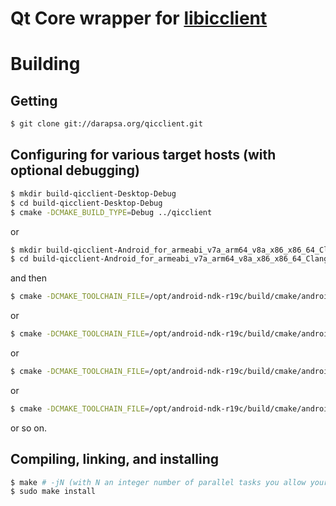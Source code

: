 # Qt Core wrapper for [libicclient](http://darapsa.org/libicclient)

# Building

## Getting

```sh
$ git clone git://darapsa.org/qicclient.git
```

## Configuring for various target hosts (with optional debugging)

```sh
$ mkdir build-qicclient-Desktop-Debug
$ cd build-qicclient-Desktop-Debug
$ cmake -DCMAKE_BUILD_TYPE=Debug ../qicclient
```

or

```sh
$ mkdir build-qicclient-Android_for_armeabi_v7a_arm64_v8a_x86_x86_64_Clang_Qt_5_14_2_for_Android-Debug
$ cd build-qicclient-Android_for_armeabi_v7a_arm64_v8a_x86_x86_64_Clang_Qt_5_14_2_for_Android-Debug
```

and then

```sh
$ cmake -DCMAKE_TOOLCHAIN_FILE=/opt/android-ndk-r19c/build/cmake/android.toolchain.cmake -DCMAKE_FIND_ROOT_PATH=/opt/Qt5.14.2/5.14.2/android -DANDROID_NATIVE_API_LEVEL=21 -DANDROID_ABI=arm64-v8a -DCMAKE_INSTALL_PREFIX=/opt/Qt5.14.2/5.14.2/android -DCMAKE_BUILD_TYPE=Debug ../qicclient
```

or

```sh
$ cmake -DCMAKE_TOOLCHAIN_FILE=/opt/android-ndk-r19c/build/cmake/android.toolchain.cmake -DCMAKE_FIND_ROOT_PATH=/opt/Qt5.14.2/5.14.2/android -DANDROID_NATIVE_API_LEVEL=21 -DANDROID_ABI=armeabi-v7a -DCMAKE_INSTALL_PREFIX=/opt/Qt5.14.2/5.14.2/android -DCMAKE_BUILD_TYPE=Debug ../qicclient
```

or

```sh
$ cmake -DCMAKE_TOOLCHAIN_FILE=/opt/android-ndk-r19c/build/cmake/android.toolchain.cmake -DCMAKE_FIND_ROOT_PATH=/opt/Qt5.14.2/5.14.2/android -DANDROID_NATIVE_API_LEVEL=21 -DANDROID_ABI=x86 -DCMAKE_INSTALL_PREFIX=/opt/Qt5.14.2/5.14.2/android -DCMAKE_BUILD_TYPE=Debug ../qicclient
```

or

```sh
$ cmake -DCMAKE_TOOLCHAIN_FILE=/opt/android-ndk-r19c/build/cmake/android.toolchain.cmake -DCMAKE_FIND_ROOT_PATH=/opt/Qt5.14.2/5.14.2/android -DANDROID_NATIVE_API_LEVEL=21 -DANDROID_ABI=x86_64 -DCMAKE_INSTALL_PREFIX=/opt/Qt5.14.2/5.14.2/android -DCMAKE_BUILD_TYPE=Debug ../qicclient
```

or so on.

## Compiling, linking, and installing

```sh
$ make # -jN (with N an integer number of parallel tasks you allow your computer to run for compiling this)
$ sudo make install
```
